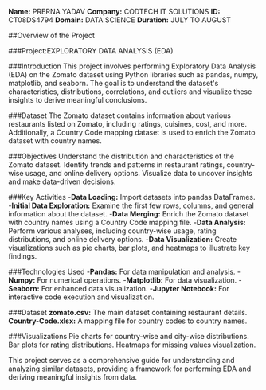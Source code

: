 **Name:** PRERNA YADAV
**Company:** CODTECH IT SOLUTIONS
**ID:** CT08DS4794
**Domain:** DATA SCIENCE
**Duration:** JULY TO AUGUST


##Overview of the Project

###Project:EXPLORATORY DATA ANALYSIS (EDA)

###Introduction
This project involves performing Exploratory Data Analysis (EDA) on the Zomato dataset using Python libraries such as pandas, numpy, matplotlib, and seaborn. The goal is to understand the dataset's characteristics, distributions, correlations, and outliers and visualize these insights to derive meaningful conclusions.

###Dataset
The Zomato dataset contains information about various restaurants listed on Zomato, including ratings, cuisines, cost, and more. Additionally, a Country Code mapping dataset is used to enrich the Zomato dataset with country names.

###Objectives
Understand the distribution and characteristics of the Zomato dataset.
Identify trends and patterns in restaurant ratings, country-wise usage, and online delivery options.
Visualize data to uncover insights and make data-driven decisions.


###Key Activities
-**Data Loading:** Import datasets into pandas DataFrames.
-**Initial Data Exploration:** Examine the first few rows, columns, and general information about the dataset.
-**Data Merging:** Enrich the Zomato dataset with country names using a Country Code mapping file.
-**Data Analysis:** Perform various analyses, including country-wise usage, rating distributions, and online delivery options.
-**Data Visualization:** Create visualizations such as pie charts, bar plots, and heatmaps to illustrate key findings.


###Technologies Used
-**Pandas:** For data manipulation and analysis.
-**Numpy:** For numerical operations.
-**Matplotlib:** For data visualization.
-**Seaborn:** For enhanced data visualization.
-**Jupyter Notebook:** For interactive code execution and visualization.

###Dataset
**zomato.csv:** The main dataset containing restaurant details.
**Country-Code.xlsx:** A mapping file for country codes to country names.

###Visualizations
Pie charts for country-wise and city-wise distributions.
Bar plots for rating distributions.
Heatmaps for missing values visualization.

This project serves as a comprehensive guide for understanding and analyzing similar datasets, providing a framework for performing EDA and deriving meaningful insights from data.
